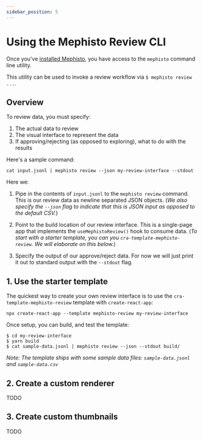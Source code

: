 ```yaml
---
sidebar_position: 5
---
```


# Using the Mephisto Review CLI

Once you've [installed Mephisto](../../quickstart), you have access to the `mephisto` command line utility.

This utility can be used to invoke a review workflow via `$ mephisto review ...`.

## Overview

To review data, you must specify:

1. The actual data to review
2. The visual interface to represent the data
3. If approving/rejecting (as opposed to  exploring), what to do with the results

Here's a sample command:

```shell
cat input.jsonl | mephisto review --json my-review-interface --stdout
```

Here we:

1. Pipe in the contents of `input.jsonl` to the `mephisto review` command. This is our review data as newline separated JSON objects. (*We also specify the `--json` flag to indicate that this is JSON input as opposed to the default CSV.*)

2. Point to the build location of our review interface. This is a single-page app that implements the `useMephistoReview()` hook to consume data. (*To start with a starter template, you can you `cra-template-mephisto-review`. We will elaborate on this below.*)

3. Specify the output of our approve/reject data. For now we will just print it out to standard output with the `--stdout` flag.

## 1. Use the starter template

The quickest way to create your own review interface is to use the `cra-template-mephisto-review` template with `create-react-app`:

```
npx create-react-app --template mephisto-review my-review-interface
```

Once setup, you can build, and test the template:

```shell
$ cd my-review-interface
$ yarn build
$ cat sample-data.jsonl | mephisto review --json --stdout build/
```

*Note: The template ships with some sample data files: `sample-data.jsonl` and `sample-data.csv`*

## 2. Create a custom renderer

TODO

## 3. Create custom thumbnails

TODO